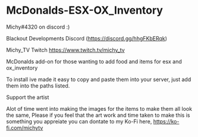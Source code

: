 # McDonalds-ESX-OX_Inventory

Michy#4320 on discord :)

Blackout Developments Discord (https://discord.gg/hhgFKbERqk)

Michy_TV Twitch https://www.twitch.tv/michy_tv




McDonalds add-on for those wanting to add food and items for esx and ox_inventory

To install ive made it easy to copy and paste them into your server, just add them into the paths listed.


Support the artist

Alot of time went into making the images for the items to make them all look the same, Please if you feel that the 
art work and time taken to make this is something you appreiate you can dontate to my Ko-Fi here, https://ko-fi.com/michytv
